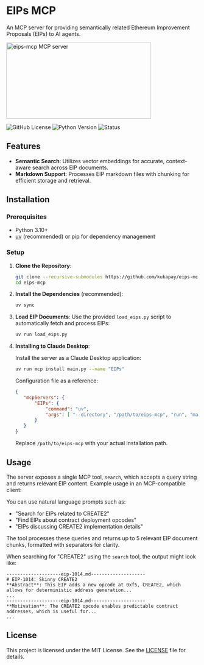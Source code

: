 # EIPs MCP

An MCP server for providing semantically related Ethereum Improvement Proposals (EIPs) to AI agents.

<a href="https://glama.ai/mcp/servers/@kukapay/eips-mcp">
  <img width="380" height="200" src="https://glama.ai/mcp/servers/@kukapay/eips-mcp/badge" alt="eips-mcp MCP server" />
</a>

![GitHub License](https://img.shields.io/github/license/kukapay/eips-mcp) 
![Python Version](https://img.shields.io/badge/python-3.10%2B-blue)
![Status](https://img.shields.io/badge/status-active-brightgreen.svg)

## Features

- **Semantic Search**: Utilizes vector embeddings for accurate, context-aware search across EIP documents.
- **Markdown Support**: Processes EIP markdown files with chunking for efficient storage and retrieval.

## Installation

### Prerequisites

- Python 3.10+
- [uv](https://docs.astral.sh/uv/) (recommended) or pip for dependency management

### Setup

1. **Clone the Repository**:
   ```bash
   git clone --recursive-submodules https://github.com/kukapay/eips-mcp.git
   cd eips-mcp
   ```

2. **Install the Dependencies** (recommended):
   ```bash
   uv sync
   ```

3. **Load EIP Documents**:
   Use the provided `load_eips.py` script to automatically fetch and process EIPs:
   ```bash
   uv run load_eips.py
   ```

4. **Installing to Claude Desktop**:

    Install the server as a Claude Desktop application:
    ```bash
    uv run mcp install main.py --name "EIPs"
    ```

    Configuration file as a reference:

    ```json
    {
       "mcpServers": {
           "EIPs": {
               "command": "uv",
               "args": [ "--directory", "/path/to/eips-mcp", "run", "main.py" ]
           }
       }
    }
    ```
    Replace `/path/to/eips-mcp` with your actual installation path.


## Usage

The server exposes a single MCP tool, `search`, which accepts a query string and returns relevant EIP content. Example usage in an MCP-compatible client:

You can use natural language prompts such as:

- "Search for EIPs related to CREATE2"
- "Find EIPs about contract deployment opcodes"
- "EIPs discussing CREATE2 implementation details"

The tool processes these queries and returns up to 5 relevant EIP document chunks, formatted with separators for clarity.

When searching for "CREATE2" using the `search` tool, the output might look like:

```
--------------------eip-1014.md--------------------
# EIP-1014: Skinny CREATE2
**Abstract**: This EIP adds a new opcode at 0xf5, CREATE2, which allows for deterministic address generation...
...
--------------------eip-1014.md--------------------
**Motivation**: The CREATE2 opcode enables predictable contract addresses, which is useful for...
...
```

## License

This project is licensed under the MIT License. See the [LICENSE](LICENSE) file for details.